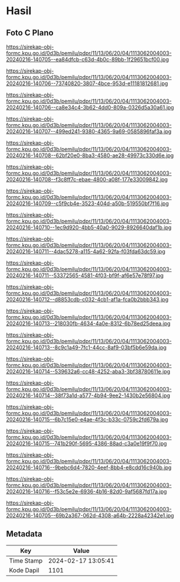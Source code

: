 # Hasil

## Foto C Plano

https://sirekap-obj-formc.kpu.go.id/0d3b/pemilu/pdpr/11/13/06/20/04/1113062004003-20240216-140705--ea84dfcb-c63d-4b0c-89bb-1f29651bcf00.jpg

https://sirekap-obj-formc.kpu.go.id/0d3b/pemilu/pdpr/11/13/06/20/04/1113062004003-20240216-140706--73740820-3807-4bce-953d-e11181812681.jpg

https://sirekap-obj-formc.kpu.go.id/0d3b/pemilu/pdpr/11/13/06/20/04/1113062004003-20240216-140706--ca8e34c4-3b62-4dd0-809a-0326d5a30a61.jpg

https://sirekap-obj-formc.kpu.go.id/0d3b/pemilu/pdpr/11/13/06/20/04/1113062004003-20240216-140707--499ed241-9380-4365-9a69-0585896faf3a.jpg

https://sirekap-obj-formc.kpu.go.id/0d3b/pemilu/pdpr/11/13/06/20/04/1113062004003-20240216-140708--62bf20e0-8ba3-4580-ae28-49973c330d6e.jpg

https://sirekap-obj-formc.kpu.go.id/0d3b/pemilu/pdpr/11/13/06/20/04/1113062004003-20240216-140708--f3c8ff7c-ebae-4800-a08f-177e33009842.jpg

https://sirekap-obj-formc.kpu.go.id/0d3b/pemilu/pdpr/11/13/06/20/04/1113062004003-20240216-140709--c5f9cb4e-3523-404d-a50b-519550bf7f16.jpg

https://sirekap-obj-formc.kpu.go.id/0d3b/pemilu/pdpr/11/13/06/20/04/1113062004003-20240216-140710--1ec9d920-4bb5-40a0-9029-8926640daf1b.jpg

https://sirekap-obj-formc.kpu.go.id/0d3b/pemilu/pdpr/11/13/06/20/04/1113062004003-20240216-140711--4dac5278-a115-4a62-92fa-f03fda63dc59.jpg

https://sirekap-obj-formc.kpu.go.id/0d3b/pemilu/pdpr/11/13/06/20/04/1113062004003-20240216-140711--53372565-4581-4f03-bf9f-af6e57e78f97.jpg

https://sirekap-obj-formc.kpu.go.id/0d3b/pemilu/pdpr/11/13/06/20/04/1113062004003-20240216-140712--d8853cdb-c032-4cb1-af1a-fca0b2bbb343.jpg

https://sirekap-obj-formc.kpu.go.id/0d3b/pemilu/pdpr/11/13/06/20/04/1113062004003-20240216-140713--218030fb-4634-4a0e-8312-6b78ed25deea.jpg

https://sirekap-obj-formc.kpu.go.id/0d3b/pemilu/pdpr/11/13/06/20/04/1113062004003-20240216-140713--8c9c1a49-7fc1-44cc-8af9-03bf5b6e59da.jpg

https://sirekap-obj-formc.kpu.go.id/0d3b/pemilu/pdpr/11/13/06/20/04/1113062004003-20240216-140714--539632a6-cc48-4252-aba3-3bf38780611e.jpg

https://sirekap-obj-formc.kpu.go.id/0d3b/pemilu/pdpr/11/13/06/20/04/1113062004003-20240216-140714--38f73a1d-a577-4b94-9ee2-1430b2e56804.jpg

https://sirekap-obj-formc.kpu.go.id/0d3b/pemilu/pdpr/11/13/06/20/04/1113062004003-20240216-140715--6b7c15e0-e4ae-4f3c-b33c-0759c2fd679a.jpg

https://sirekap-obj-formc.kpu.go.id/0d3b/pemilu/pdpr/11/13/06/20/04/1113062004003-20240216-140715--741b290f-5695-4386-88ad-c3a0e19f9f70.jpg

https://sirekap-obj-formc.kpu.go.id/0d3b/pemilu/pdpr/11/13/06/20/04/1113062004003-20240216-140716--9bebc6d4-7820-4eef-8bb4-e8cdd16c940b.jpg

https://sirekap-obj-formc.kpu.go.id/0d3b/pemilu/pdpr/11/13/06/20/04/1113062004003-20240216-140716--f53c5e2e-6936-4b16-82d0-9af5687fd17a.jpg

https://sirekap-obj-formc.kpu.go.id/0d3b/pemilu/pdpr/11/13/06/20/04/1113062004003-20240216-140705--69b2a367-062d-4308-a64b-2228a42342e1.jpg


## Metadata

| Key        | Value               |
| ---------- | ------------------- |
| Time Stamp | 2024-02-17 13:05:41 |
| Kode Dapil | 1101                |



